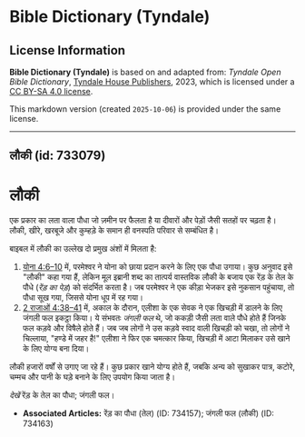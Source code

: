 # Bible Dictionary (Tyndale)

## License Information

**Bible Dictionary (Tyndale)** is based on and adapted from: _Tyndale Open Bible Dictionary_, [Tyndale House Publishers](https://tyndaleopenresources.com/), 2023, which is licensed under a [CC BY-SA 4.0 license](https://creativecommons.org/licenses/by-sa/4.0/legalcode.en).

This markdown version (created `2025-10-06`) is provided under the same license.



--------------------------------

## लौकी (id: 733079)

लौकी
====

एक प्रकार का लता वाला पौधा जो ज़मीन पर फैलता है या दीवारों और पेड़ों जैसी सतहों पर चढ़ता है। लौकी, खीरे, खरबूजे और कुम्हड़े के समान ही वनस्पति परिवार से सम्बंधित है।

बाइबल में लौकी का उल्लेख दो प्रमुख अंशों में मिलता है:

1. [योना 4:6–10](https://ref.ly/Jonah4:6-Jonah4:10) में, परमेश्वर ने योना को छाया प्रदान करने के लिए एक पौधा उगाया। कुछ अनुवाद इसे "लौकी" कहा गया हैं, लेकिन मूल इब्रानी शब्द का तात्पर्य वास्तविक लौकी के बजाय एक रेंड़ के तेल के पौधे (*रेंड़ का पेड़*) को संदर्भित करता है। जब परमेश्वर ने एक कीड़ा भेजकर इसे नुकसान पहुंचाया, तो पौधा सूख गया, जिससे योना धूप में रह गया।
2. [2 राजाओं 4:38–41](https://ref.ly/2Kgs4:38-2Kgs4:41) में, अकाल के दौरान, एलीशा के एक सेवक ने एक खिचड़ी में डालने के लिए जंगली फल इकट्ठा किया। ये संभवतः *जंगली फल* थे, जो ककड़ी जैसी लता वाले पौधे होते हैं जिनके फल कड़वे और विषैले होते हैं। जब जब लोगों ने उस कड़वे स्वाद वाली खिचड़ी को चखा, तो लोगों ने चिल्लाया, "हण्डे में जहर है!" एलीशा ने फिर एक चमत्कार किया, खिचड़ी में आटा मिलाकर उसे खाने के लिए योग्य बना दिया।

लौकी हजारों वर्षों से उगाए जा रहे हैं। कुछ प्रकार खाने योग्य होते हैं, जबकि अन्य को सुखाकर पात्र, कटोरे, चम्मच और पानी के घड़े बनाने के लिए उपयोग किया जाता है।

*देखें* रेंड़ के तेल का पौधा; जंगली फल।

* **Associated Articles:** रेंड़ का पौधा (तेल) (ID: 734157); जंगली फल (लौकी) (ID: 734163)

